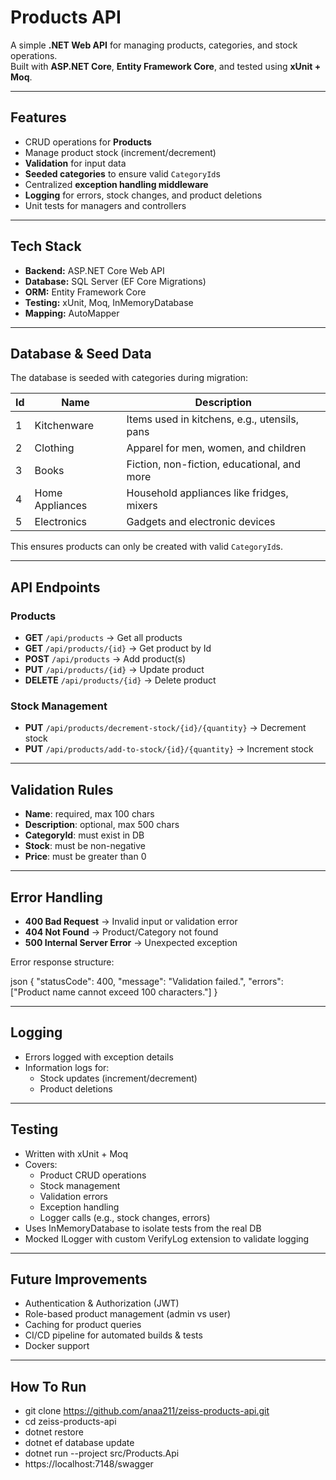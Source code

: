 # Products API

A simple **.NET Web API** for managing products, categories, and stock operations.  
Built with **ASP.NET Core**, **Entity Framework Core**, and tested using **xUnit + Moq**.

---

## Features

- CRUD operations for **Products**
- Manage product stock (increment/decrement)
- **Validation** for input data
- **Seeded categories** to ensure valid `CategoryId`s
- Centralized **exception handling middleware**
- **Logging** for errors, stock changes, and product deletions
- Unit tests for managers and controllers

---

## Tech Stack

- **Backend:** ASP.NET Core Web API  
- **Database:** SQL Server (EF Core Migrations)  
- **ORM:** Entity Framework Core  
- **Testing:** xUnit, Moq, InMemoryDatabase  
- **Mapping:** AutoMapper  

---

## Database & Seed Data

The database is seeded with categories during migration:

| Id | Name             | Description                                  |
|----|------------------|----------------------------------------------|
| 1  | Kitchenware      | Items used in kitchens, e.g., utensils, pans |
| 2  | Clothing         | Apparel for men, women, and children         |
| 3  | Books            | Fiction, non-fiction, educational, and more  |
| 4  | Home Appliances  | Household appliances like fridges, mixers    |
| 5  | Electronics      | Gadgets and electronic devices               |

This ensures products can only be created with valid `CategoryId`s.

---

## API Endpoints

### Products
- **GET** `/api/products` -> Get all products
- **GET** `/api/products/{id}` -> Get product by Id
- **POST** `/api/products` -> Add product(s)
- **PUT** `/api/products/{id}` -> Update product
- **DELETE** `/api/products/{id}` -> Delete product

### Stock Management
- **PUT** `/api/products/decrement-stock/{id}/{quantity}` -> Decrement stock
- **PUT** `/api/products/add-to-stock/{id}/{quantity}` -> Increment stock

---

## Validation Rules

- **Name**: required, max 100 chars  
- **Description**: optional, max 500 chars  
- **CategoryId**: must exist in DB  
- **Stock**: must be non-negative  
- **Price**: must be greater than 0  

---

## Error Handling

- **400 Bad Request** -> Invalid input or validation error  
- **404 Not Found** -> Product/Category not found  
- **500 Internal Server Error** -> Unexpected exception  

Error response structure:

json
{
  "statusCode": 400,
  "message": "Validation failed.",
  "errors": ["Product name cannot exceed 100 characters."]
}

---

## Logging

- Errors logged with exception details
- Information logs for:
	- Stock updates (increment/decrement)
	- Product deletions


---

## Testing

- Written with xUnit + Moq
- Covers:
	- Product CRUD operations
	- Stock management
	- Validation errors
	- Exception handling
	- Logger calls (e.g., stock changes, errors)
- Uses InMemoryDatabase to isolate tests from the real DB
- Mocked ILogger<T> with custom VerifyLog extension to validate logging


---

## Future Improvements

- Authentication & Authorization (JWT)
- Role-based product management (admin vs user)
- Caching for product queries
- CI/CD pipeline for automated builds & tests
- Docker support


---

## How To Run

- git clone https://github.com/anaa211/zeiss-products-api.git
- cd zeiss-products-api
- dotnet restore
- dotnet ef database update
- dotnet run --project src/Products.Api
- https://localhost:7148/swagger


